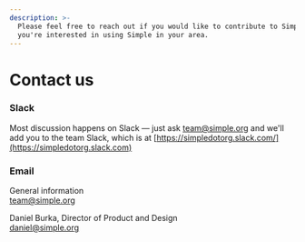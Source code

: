 ```yaml
---
description: >-
  Please feel free to reach out if you would like to contribute to Simple or if
  you're interested in using Simple in your area.
---
```


# Contact us

### Slack

Most discussion happens on Slack — just ask [team@simple.org](contact.md#email) and we'll add you to the team Slack, which is at [https://simpledotorg.slack.com/](https://simpledotorg.slack.com)

### Email

General information\
[team@simple.org](mailto:team@simple.org)

Daniel Burka, Director of Product and Design\
[daniel@simple.org](mailto:daniel@simple.org)

